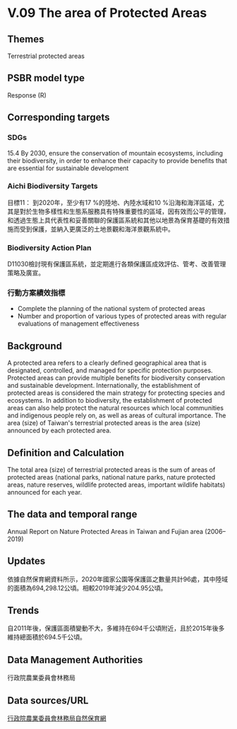 # V.09 The area of Protected Areas

<script type="text/javascript" src="http://cdn.mathjax.org/mathjax/latest/MathJax.js?config=TeX-AMS-MML_HTMLorMML"></script>

## Themes
Terrestrial protected areas
## PSBR model type
Response (R)
## Corresponding targets
### SDGs
15.4 By 2030, ensure the conservation of mountain ecosystems, including their biodiversity, in order to enhance their capacity to provide benefits that are essential for sustainable development
### Aichi Biodiversity Targets
目標11： 到2020年，至少有17 %的陸地、內陸水域和10 %沿海和海洋區域，尤其是對於生物多樣性和生態系服務具有特殊重要性的區域，因有效而公平的管理，和透過生態上具代表性和妥善關聯的保護區系統和其他以地景為保育基礎的有效措施而受到保護，並納入更廣泛的土地景觀和海洋景觀系統中。
### Biodiversity Action Plan
D11030檢討現有保護區系統，並定期進行各類保護區成效評估、管考、改善管理策略及廣宣。
### 行動方案績效指標
* Complete the planning of the national system of protected areas
* Number and proportion of various types of protected areas with regular evaluations of management effectiveness
## Background
A protected area refers to a clearly defined geographical area that is designated, controlled, and managed for specific protection purposes. Protected areas can provide multiple benefits for biodiversity conservation and sustainable development. Internationally, the establishment of protected areas is considered the main strategy for protecting species and ecosystems. In addition to biodiversity, the establishment of protected areas can also help protect the natural resources which local communities and indigenous people rely on, as well as areas of cultural importance. The area (size) of Taiwan's terrestrial protected areas is the area (size) announced by each protected area.
## Definition and Calculation
The total area (size) of terrestrial protected areas is the sum of areas of protected areas (national parks, national nature parks, nature protected areas, nature reserves, wildlife protected areas, important wildlife habitats) announced for each year.
## The data and temporal range
Annual Report on Nature Protected Areas in Taiwan and Fujian area (2006–2019)
## Updates
依據自然保育網資料所示，2020年國家公園等保護區之數量共計96處，其中陸域的面積為694,298.12公頃。相較2019年減少204.95公頃。
## Trends
自2011年後，保護區面積變動不大，多維持在694千公頃附近，且於2015年後多維持總面積於694.5千公頃。
## Data Management Authorities
行政院農業委員會林務局
## Data sources/URL
[行政院農業委員會林務局自然保育網](https://conservation.forest.gov.tw/total)